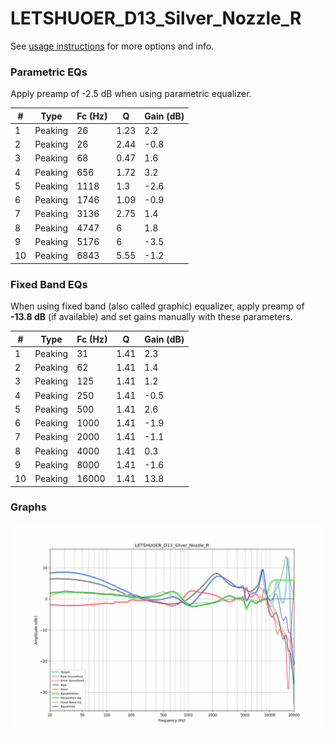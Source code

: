 # LETSHUOER_D13_Silver_Nozzle_R
See [usage instructions](https://github.com/jaakkopasanen/AutoEq#usage) for more options and info.

### Parametric EQs
Apply preamp of -2.5 dB when using parametric equalizer.

|   # | Type    |   Fc (Hz) |    Q |   Gain (dB) |
|-----|---------|-----------|------|-------------|
|   1 | Peaking |        26 | 1.23 |         2.2 |
|   2 | Peaking |        26 | 2.44 |        -0.8 |
|   3 | Peaking |        68 | 0.47 |         1.6 |
|   4 | Peaking |       656 | 1.72 |         3.2 |
|   5 | Peaking |      1118 | 1.3  |        -2.6 |
|   6 | Peaking |      1746 | 1.09 |        -0.9 |
|   7 | Peaking |      3136 | 2.75 |         1.4 |
|   8 | Peaking |      4747 | 6    |         1.8 |
|   9 | Peaking |      5176 | 6    |        -3.5 |
|  10 | Peaking |      6843 | 5.55 |        -1.2 |

### Fixed Band EQs
When using fixed band (also called graphic) equalizer, apply preamp of **-13.8 dB** (if available) and set gains manually with these parameters.

|   # | Type    |   Fc (Hz) |    Q |   Gain (dB) |
|-----|---------|-----------|------|-------------|
|   1 | Peaking |        31 | 1.41 |         2.3 |
|   2 | Peaking |        62 | 1.41 |         1.4 |
|   3 | Peaking |       125 | 1.41 |         1.2 |
|   4 | Peaking |       250 | 1.41 |        -0.5 |
|   5 | Peaking |       500 | 1.41 |         2.6 |
|   6 | Peaking |      1000 | 1.41 |        -1.9 |
|   7 | Peaking |      2000 | 1.41 |        -1.1 |
|   8 | Peaking |      4000 | 1.41 |         0.3 |
|   9 | Peaking |      8000 | 1.41 |        -1.6 |
|  10 | Peaking |     16000 | 1.41 |        13.8 |

### Graphs
![](./LETSHUOER_D13_Silver_Nozzle_R.png)
